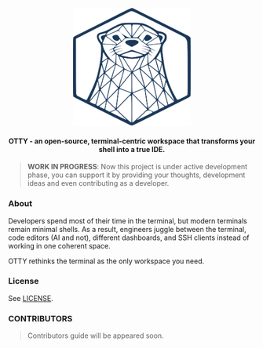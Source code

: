 <div align="center">
    <img src="./assets/logo.svg" height="240">
    <h4>OTTY - an open-source, terminal-centric workspace that transforms your shell into a true IDE.</h4>
</div>

> **WORK IN PROGRESS**: Now this project is under active development phase, you can support it by providing your thoughts, development ideas and even contributing as a developer.

### About

Developers spend most of their time in the terminal, but modern terminals remain minimal shells. As a result, engineers juggle between the terminal, code editors (AI and not), different dashboards, and SSH clients instead of working in one coherent space.

OTTY rethinks the terminal as the only workspace you need.

### License

See [LICENSE](./LICENSE).

### CONTRIBUTORS

> Contributors guide will be appeared soon.
